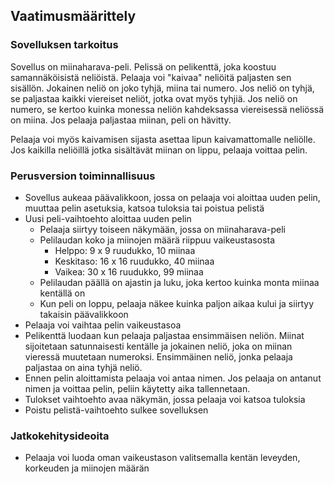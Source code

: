 ## Vaatimusmäärittely ##
### Sovelluksen tarkoitus ###
Sovellus on miinaharava-peli. Pelissä on pelikenttä, joka koostuu samannäköisistä neliöistä. Pelaaja voi "kaivaa" neliöitä paljasten sen sisällön. Jokainen neliö on joko tyhjä, miina tai numero. Jos neliö on tyhjä, se paljastaa kaikki viereiset neliöt, jotka ovat myös tyhjiä. Jos neliö on numero, se kertoo kuinka monessa neliön kahdeksassa viereisessä neliössä on miina. Jos pelaaja paljastaa miinan, peli on hävitty.

Pelaaja voi myös kaivamisen sijasta asettaa lipun kaivamattomalle neliölle. Jos kaikilla neliöillä jotka sisältävät miinan on lippu, pelaaja voittaa pelin.

### Perusversion toiminnallisuus ###
* Sovellus aukeaa päävalikkoon, jossa on pelaaja voi aloittaa uuden pelin, muuttaa pelin asetuksia, katsoa tuloksia tai poistua pelistä
* Uusi peli-vaihtoehto aloittaa uuden pelin
  * Pelaaja siirtyy toiseen näkymään, jossa on miinaharava-peli
  * Pelilaudan koko ja miinojen määrä riippuu vaikeustasosta
    * Helppo: 9 x 9 ruudukko, 10 miinaa
    * Keskitaso: 16 x 16 ruudukko, 40 miinaa
    * Vaikea: 30 x 16 ruudukko, 99 miinaa
  * Pelilaudan päällä on ajastin ja luku, joka kertoo kuinka monta miinaa kentällä on
  * Kun peli on loppu, pelaaja näkee kuinka paljon aikaa kului ja siirtyy takaisin päävalikkoon
* Pelaaja voi vaihtaa pelin vaikeustasoa
* Pelikenttä luodaan kun pelaaja paljastaa ensimmäisen neliön. Miinat sijoitetaan satunnaisesti kentälle ja jokainen neliö, joka on miinan vieressä muutetaan numeroksi. Ensimmäinen neliö, jonka pelaaja paljastaa on aina tyhjä neliö.
* Ennen pelin aloittamista pelaaja voi antaa nimen. Jos pelaaja on antanut nimen ja voittaa pelin, peliin käytetty aika tallennetaan.
* Tulokset vaihtoehto avaa näkymän, jossa pelaaja voi katsoa tuloksia
* Poistu pelistä-vaihtoehto sulkee sovelluksen

### Jatkokehitysideoita ###
* Pelaaja voi luoda oman vaikeustason valitsemalla kentän leveyden, korkeuden ja miinojen määrän
